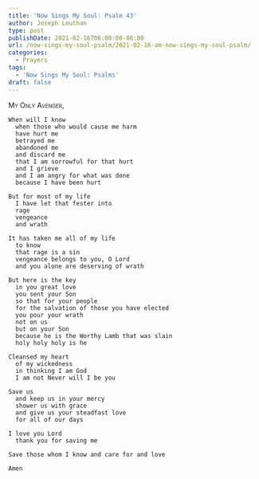 ```yaml
---
title: 'Now Sings My Soul: Psalm 43'
author: Joseph Louthan
type: post
publishDate: 2021-02-16T06:00:00-06:00
url: /now-sings-my-soul-psalm/2021-02-16-am-now-sings-my-soul-psalm/
categories:
  - Prayers
tags:
  - 'Now Sings My Soul: Psalms'
draft: false
---
```

<div style="font-variant: small-caps;">
My Only Avenger,
</div>

    When will I know
      when those who would cause me harm
      have hurt me
      betrayed me
      abandoned me
      and discard me
      that I am sorrowful for that hurt
      and I grieve
      and I am angry for what was done
      because I have been hurt

    But for most of my life
      I have let that fester into
      rage
      vengeance
      and wrath

    It has taken me all of my life
      to know
      that rage is a sin
      vengeance belongs to you, O Lord
      and you alone are deserving of wrath

    But here is the key
      in you great love
      you sent your Son
      so that for your people
      for the salvation of those you have elected
      you pour your wrath
      not on us
      but on your Son
      because he is the Worthy Lamb that was slain
      holy holy holy is he

    Cleansed my heart
      of my wickedness
      in thinking I am God
      I am not Never will I be you

    Save us
      and keep us in your mercy
      shower us with grace
      and give us your steadfast love
      for all of our days

    I love you Lord
      thank you for saving me

    Save those whom I know and care for and love

    Amen
